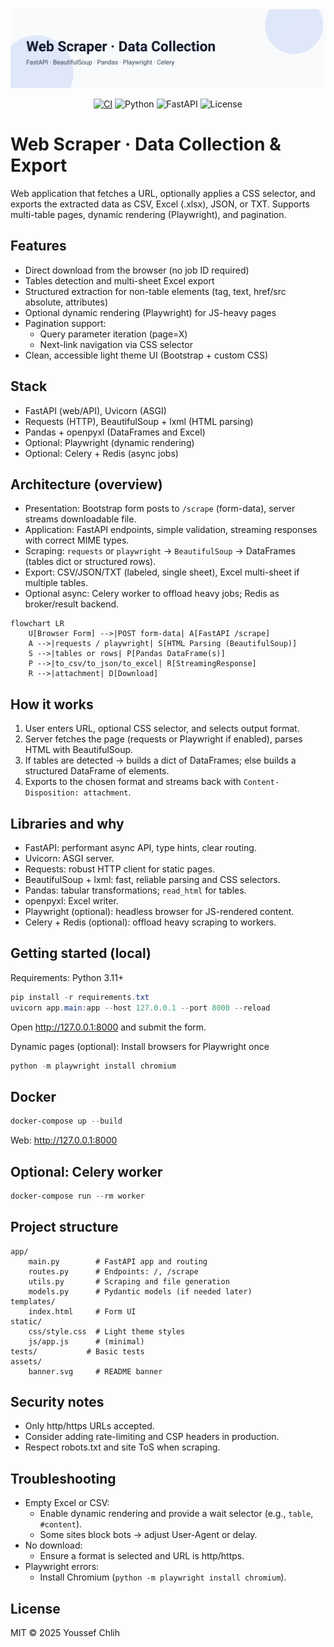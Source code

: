 <div align="center">

<img src="assets/banner.svg" alt="Web Scraper banner" width="820"/>

<p>
	<a href="https://github.com/YoussefChlih/Task-1-Data-Collection-and-Web-Scraping/actions"><img alt="CI" src="https://img.shields.io/badge/CI-Lint%20%7C%20Tests-blue"/></a>
	<img alt="Python" src="https://img.shields.io/badge/Python-3.11%2B-3776AB?logo=python&logoColor=white"/>
	<img alt="FastAPI" src="https://img.shields.io/badge/FastAPI-async%20API-009688?logo=fastapi&logoColor=white"/>
	<img alt="License" src="https://img.shields.io/badge/License-MIT-green"/>
</p>

</div>

# Web Scraper · Data Collection & Export

Web application that fetches a URL, optionally applies a CSS selector, and exports the extracted data as CSV, Excel (.xlsx), JSON, or TXT. Supports multi-table pages, dynamic rendering (Playwright), and pagination.

## Features

- Direct download from the browser (no job ID required)
- Tables detection and multi-sheet Excel export
- Structured extraction for non-table elements (tag, text, href/src absolute, attributes)
- Optional dynamic rendering (Playwright) for JS-heavy pages
- Pagination support:
	- Query parameter iteration (page=X)
	- Next-link navigation via CSS selector
- Clean, accessible light theme UI (Bootstrap + custom CSS)

## Stack

- FastAPI (web/API), Uvicorn (ASGI)
- Requests (HTTP), BeautifulSoup + lxml (HTML parsing)
- Pandas + openpyxl (DataFrames and Excel)
- Optional: Playwright (dynamic rendering)
- Optional: Celery + Redis (async jobs)

## Architecture (overview)

- Presentation: Bootstrap form posts to `/scrape` (form-data), server streams downloadable file.
- Application: FastAPI endpoints, simple validation, streaming responses with correct MIME types.
- Scraping: `requests` or `playwright` → `BeautifulSoup` → DataFrames (tables dict or structured rows).
- Export: CSV/JSON/TXT (labeled, single sheet), Excel multi-sheet if multiple tables.
- Optional async: Celery worker to offload heavy jobs; Redis as broker/result backend.

```mermaid
flowchart LR
	U[Browser Form] -->|POST form-data| A[FastAPI /scrape]
	A -->|requests / playwright| S[HTML Parsing (BeautifulSoup)]
	S -->|tables or rows| P[Pandas DataFrame(s)]
	P -->|to_csv/to_json/to_excel| R[StreamingResponse]
	R -->|attachment| D[Download]
```

## How it works

1) User enters URL, optional CSS selector, and selects output format.
2) Server fetches the page (requests or Playwright if enabled), parses HTML with BeautifulSoup.
3) If tables are detected → builds a dict of DataFrames; else builds a structured DataFrame of elements.
4) Exports to the chosen format and streams back with `Content-Disposition: attachment`.

## Libraries and why

- FastAPI: performant async API, type hints, clear routing.
- Uvicorn: ASGI server.
- Requests: robust HTTP client for static pages.
- BeautifulSoup + lxml: fast, reliable parsing and CSS selectors.
- Pandas: tabular transformations; `read_html` for tables.
- openpyxl: Excel writer.
- Playwright (optional): headless browser for JS-rendered content.
- Celery + Redis (optional): offload heavy scraping to workers.

## Getting started (local)

Requirements: Python 3.11+

```powershell
pip install -r requirements.txt
uvicorn app.main:app --host 127.0.0.1 --port 8000 --reload
```

Open http://127.0.0.1:8000 and submit the form.

Dynamic pages (optional): Install browsers for Playwright once

```powershell
python -m playwright install chromium
```

## Docker

```powershell
docker-compose up --build
```

Web: http://127.0.0.1:8000

## Optional: Celery worker

```powershell
docker-compose run --rm worker
```

## Project structure

```
app/
	main.py        # FastAPI app and routing
	routes.py      # Endpoints: /, /scrape
	utils.py       # Scraping and file generation
	models.py      # Pydantic models (if needed later)
templates/
	index.html     # Form UI
static/
	css/style.css  # Light theme styles
	js/app.js      # (minimal)
tests/           # Basic tests
assets/
	banner.svg     # README banner
```

## Security notes

- Only http/https URLs accepted.
- Consider adding rate-limiting and CSP headers in production.
- Respect robots.txt and site ToS when scraping.

## Troubleshooting

- Empty Excel or CSV:
	- Enable dynamic rendering and provide a wait selector (e.g., `table`, `#content`).
	- Some sites block bots → adjust User-Agent or delay.
- No download:
	- Ensure a format is selected and URL is http/https.
- Playwright errors:
	- Install Chromium (`python -m playwright install chromium`).

## License

MIT © 2025 Youssef Chlih

